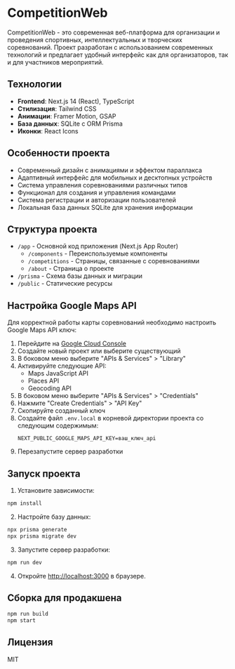 # CompetitionWeb

CompetitionWeb - это современная веб-платформа для организации и проведения спортивных, интеллектуальных и творческих соревнований. Проект разработан с использованием современных технологий и предлагает удобный интерфейс как для организаторов, так и для участников мероприятий.

## Технологии

- **Frontend**: Next.js 14 (React), TypeScript
- **Стилизация**: Tailwind CSS
- **Анимации**: Framer Motion, GSAP
- **База данных**: SQLite с ORM Prisma
- **Иконки**: React Icons

## Особенности проекта

- Современный дизайн с анимациями и эффектом параллакса
- Адаптивный интерфейс для мобильных и десктопных устройств
- Система управления соревнованиями различных типов
- Функционал для создания и управления командами
- Система регистрации и авторизации пользователей
- Локальная база данных SQLite для хранения информации

## Структура проекта

- `/app` - Основной код приложения (Next.js App Router)
  - `/components` - Переиспользуемые компоненты
  - `/competitions` - Страницы, связанные с соревнованиями
  - `/about` - Страница о проекте
- `/prisma` - Схема базы данных и миграции
- `/public` - Статические ресурсы

## Настройка Google Maps API

Для корректной работы карты соревнований необходимо настроить Google Maps API ключ:

1. Перейдите на [Google Cloud Console](https://console.cloud.google.com/)
2. Создайте новый проект или выберите существующий
3. В боковом меню выберите "APIs & Services" > "Library"
4. Активируйте следующие API:
   - Maps JavaScript API
   - Places API
   - Geocoding API
5. В боковом меню выберите "APIs & Services" > "Credentials"
6. Нажмите "Create Credentials" > "API Key"
7. Скопируйте созданный ключ
8. Создайте файл `.env.local` в корневой директории проекта со следующим содержимым:
   ```
   NEXT_PUBLIC_GOOGLE_MAPS_API_KEY=ваш_ключ_api
   ```
9. Перезапустите сервер разработки

## Запуск проекта

1. Установите зависимости:
```bash
npm install
```

2. Настройте базу данных:
```bash
npx prisma generate
npx prisma migrate dev
```

3. Запустите сервер разработки:
```bash
npm run dev
```

4. Откройте [http://localhost:3000](http://localhost:3000) в браузере.

## Сборка для продакшена

```bash
npm run build
npm start
```

## Лицензия

MIT 
